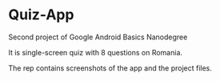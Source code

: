 # Quiz-App
Second project of Google Android Basics Nanodegree

It is single-screen quiz with 8 questions on Romania.

The rep contains screenshots of the app and the project files.
